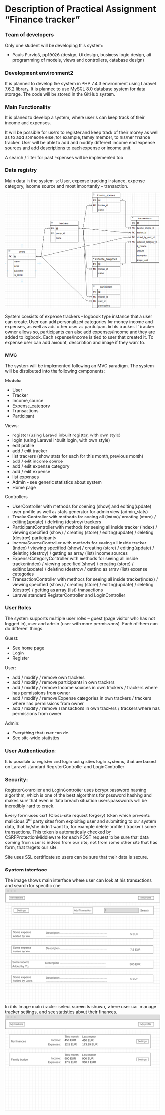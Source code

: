 Description of Practical Assignment “Finance tracker”
===

### Team of developers

Only one student will be developing this system:

-   Pauls Purviņš, pp19026 (design, UI design, business logic design, all programming of models, views and controllers, database design)

### Development environment2

It is planned to develop the system in PHP 7.4.3 environment using Laravel 7.6.2 library. It is planned to use MySQL 8.0 database system for data storage. The code will be stored in the GitHub system.

### Main Functionality

It is planed to develop a system, where user s can keep track of their income and expenses.

It will be possible for users to register and keep track of their money as well as to add someone else, for example, family member, to his/her finance tracker. User will be able to add and modify different income end expense sources and add descriptions to each expense or income unit.

A search / filter for past expenses will be implemented too

### Data registry

Main data in the system is: User, expense tracking instance, expense category, income source and most importantly – transaction.

![Planed database layout](./DB_GRAPH.png 'Planed database layout')

System consists of expense trackers – logbook type instance that a user can create. User can add personalized categories for money income and expenses, as well as add other user as participant in his tracker. If tracker owner allows so, participants can also add expenses/income and they are added to logbook. Each expense/income is tied to user that created it. To expense user can add amount, description and image if they want to.

### MVC

The system will be implemented following an MVC paradigm. The system will be distributed into the following components:

Models:

-   User
-   Tracker
-   Income\_source
-   Expense\_category
-   Transactions
-   Participant

Views:

-   register (using Laravel inbuilt register, with own style)
-   login (using Laravel inbuilt login, with own style)
-   edit profile
-   add / edit tracker
-   list trackers (show stats for each for this month, previous month)
-   add / edit income source
-   add / edit expense category
-   add / edit expense
-   list expenses
-   Admin – see generic statistics about system
-   Home page

Controllers:

-   UserController with methods for opening (show) and editing(update) user profile as well as stats generator for admin view (admin\_stats)
-   TrackerController with methods for seeing all (index)/ creating (store) / editing(update) / deleting (destroy) trackers
-   ParticipantController with methods for seeing all inside tracker (index) / viewing specified (show) / creating (store) / editing(update) / deleting (destroy) participants
-   IncomeSourceController with methods for seeing all inside tracker (index) / viewing specified (show) / creating (store) / editing(update) / deleting (destroy) / getting as array (list) income sources
-   ExpenseCategoryController with methods for seeing all inside tracker(index) / viewing specified (show) / creating (store) / editing(update) / deleting (destroy) / getting as array (list) expense categories
-   TransactionController with methods for seeing all inside tracker(index) / viewing specified (show) / creating (store) / editing(update) / deleting (destroy) / getting as array (list) transactions
-   Laravel standard RegisterController and LoginController

### User Roles

The system supports multiple user roles – guest (page visitor who has not logged in), user and admin (user with more permissions). Each of them can do different things.

Guest:

-   See home page
-   Login
-   Register

User:

-   add / modify / remove own trackers
-   add / modify / remove participants in own trackers
-   add / modify / remove Income sources in own trackers / trackers where has permissions from owner
-   add / modify / remove Expense categories in own trackers / trackers where has permissions from owner
-   add / modify / remove Transactions in own trackers / trackers where has permissions from owner

Admin:

-   Everything that user can do
-   See site-wide statistics

### User Authentication:

It is possible to register and login using sites login systems, that are based on Laravel standard RegisterController and LoginController

### Security:

RegisterController and LoginController uses bcrypt password hashing algorithm, which is one of the best algorithms for password hashing and makes sure that even in data breach situation users passwords will be incredibly hard to crack.

Every form uses csrf (Cross-site request forgery) token which prevents malicious 3<sup>rd</sup> party sites from exploiting user and submitting to our system data, that he/she didn’t want to, for example delete profile / tracker / some transactions. This token is automatically checked by CSRFProtectionMiddleware for each POST request to be sure that data coming from user is indeed from our site, not from some other site that has form, that targets our site.

Site uses SSL certificate so users can be sure that their data is secure.

### System interface

The image shows main interface where user can look at his transactions and search for specific one
![Planed UI Layout](./UI_GRAPH_1.png 'Planed UI Layout')
In this image main tracker select screen is shown, where user can manage tracker settings, and see statistics about their finances.
![Planed UI Layout](./UI_GRAPH_2.png 'Planed UI Layout')
